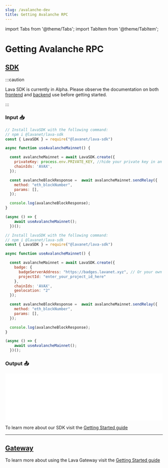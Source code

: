 ```yaml
---
slug: /avalanche-dev
title: Getting Avalanche RPC
---
```


import Tabs from '@theme/Tabs';
import TabItem from '@theme/TabItem';

# Getting Avalanche RPC

## [SDK](https://github.com/lavanet/lava-sdk)

:::caution 

Lava SDK is currently in Alpha. Please observe the documentation on both [frontend](https://docs.lavanet.xyz/sdk-frontend?utm_source=getting-avalanche-rpc&utm_medium=docs&utm_campaign=docs-to-docs) and [backend](https://docs.lavanet.xyz/sdk-backend?utm_source=getting-avalanche-rpc&utm_medium=docs&utm_campaign=docs-to-docs) use before getting started.

:::

### Input 📥


<Tabs>
<TabItem value="backend" label="BackEnd">

```jsx
// Install lavaSDK with the following command:
// npm i @lavanet/lava-sdk
const { LavaSDK } = require("@lavanet/lava-sdk")

async function useAvalancheMainnet() {

  const avalancheMainnet = await LavaSDK.create({
    privateKey: process.env.PRIVATE_KEY, //hide your private key in an environmental variable
    chainIds: 'AVAX',
  });

  const avalancheBlockResponse =  await avalancheMainnet.sendRelay({
    method: "eth_blockNumber",
    params: [],
  });

  console.log(avalancheBlockResponse);
}

(async () => {
    await useAvalancheMainnet();
  })();
```

</TabItem>

<TabItem value="frontend" label="FrontEnd">

```jsx
// Install lavaSDK with the following command:
// npm i @lavanet/lava-sdk
const { LavaSDK } = require("@lavanet/lava-sdk")

async function useAvalancheMainnet() {

  const avalancheMainnet = await LavaSDK.create({
    badge: {
      badgeServerAddress: "https://badges.lavanet.xyz", // Or your own Badge-Server URL 
      projectId: "enter_your_project_id_here" 
    },
    chainIds: 'AVAX',
    geolocation: "2"
  });

  const avalancheBlockResponse =  await avalancheMainnet.sendRelay({
    method: "eth_blockNumber",
    params: [],
  });

  console.log(avalancheBlockResponse);
}

(async () => {
    await useAvalancheMainnet();
  })();
```

</TabItem>
</Tabs>

### Output 📤

<iframe width="100%" src="/img/chains/avalanche_call.webm" frameborder="0" allow="autoplay; encrypted-media; gyroscope; picture-in-picture" allowfullscreen></iframe>

To learn more about our SDK visit the [Getting Started guide](https://docs.lavanet.xyz/sdk-getting-started?utm_source=getting-avalanche-rpc&utm_medium=docs&utm_campaign=docs-to-docs)

<hr />

## [Gateway](https://gateway.lavanet.xyz/?utm_source=avalanche-dev&utm_medium=docs&utm_campaign=docs-to-gateway)

To learn more about using the Lava Gateway visit the [Getting Started guide](https://docs.lavanet.xyz/gateway-getting-started?utm_source=avalanche-dev&utm_medium=docs&utm_campaign=docs-to-docs)

